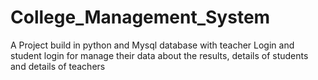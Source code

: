 # College_Management_System
A Project build in python and Mysql database with teacher Login and student login for manage their data about the results, details of students  and details of teachers
